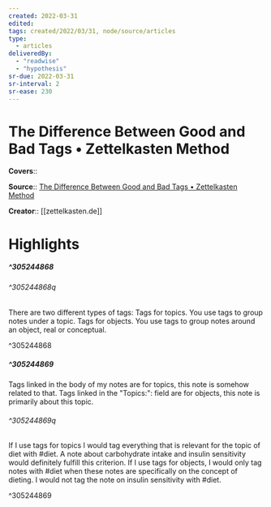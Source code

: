 ```yaml
---
created: 2022-03-31
edited:
tags: created/2022/03/31, node/source/articles
type: 
  - articles
deliveredBy: 
  - "readwise"
  - "hypothesis"
sr-due: 2022-03-31
sr-interval: 2
sr-ease: 230
---
```


# The Difference Between Good and Bad Tags • Zettelkasten Method 

**Covers**:: 

**Source**:: [The Difference Between Good and Bad Tags • Zettelkasten Method](https://zettelkasten.de/posts/object-tags-vs-topic-tags/)

**Creator**:: [[zettelkasten.de]]

# Highlights

##### ^305244868

###### ^305244868q

There are two different types of tags: 
Tags for topics. You use tags to group notes under a topic. 
Tags for objects. You use tags to group notes around an object, real or conceptual. 

^305244868

##### ^305244869

Tags linked in the body of my notes are for topics, this note is somehow related to that. Tags linked in the "Topics:": field are for objects, this note is primarily about this topic.  

###### ^305244869q

If I use tags for topics I would tag everything that is relevant for the topic of diet with \#diet. A note about carbohydrate intake and insulin sensitivity would definitely fulfill this criterion. If I use tags for objects, I would only tag notes with \#diet when these notes are specifically on the concept of dieting. I would not tag the note on insulin sensitivity with \#diet. 

^305244869
